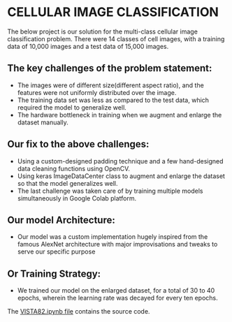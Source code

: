 # CELLULAR IMAGE CLASSIFICATION


The below project is our solution for the multi-class cellular image classification problem. There were 14 classes of cell images, with a training data of 10,000 images and a test data of 15,000 images.

The key challenges of the problem statement:
--------------------------------------------
* The images were of different size(different aspect ratio), and the features were not uniformly distributed over the image.
* The training data set was less as compared to the test data, which required the model to generalize well.
* The hardware bottleneck in training when we augment and enlarge the dataset manually.

Our fix to the above challenges:
-------------------------------- 
* Using a custom-designed padding technique and a few hand-designed data cleaning functions using OpenCV.
* Using keras ImageDataCenter class to augment and enlarge the dataset so that the model generalizes well.
* The last challenge was taken care of by training multiple models simultaneously in Google Colab platform.

Our model Architecture:
-----------------------
* Our model was a custom implementation hugely inspired from the famous AlexNet architecture with major improvisations and tweaks to serve our specific purpose

Or Training Strategy:
---------------------
* We trained our model on the enlarged dataset, for a total of 30 to 40 epochs, wherein the learning rate was decayed for every ten epochs.

The [VISTA82.ipynb file](https://github.com/nishantkr18/Vista-Codefest-2k19/blob/master/VISTA82.ipynb) contains the source code.
